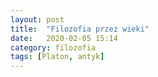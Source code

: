 ```yaml
---
layout: post
title:  "Filozofia przez wieki"
date:   2020-02-05 15:14
category: filozofia
tags: [Platon, antyk]
---
```

